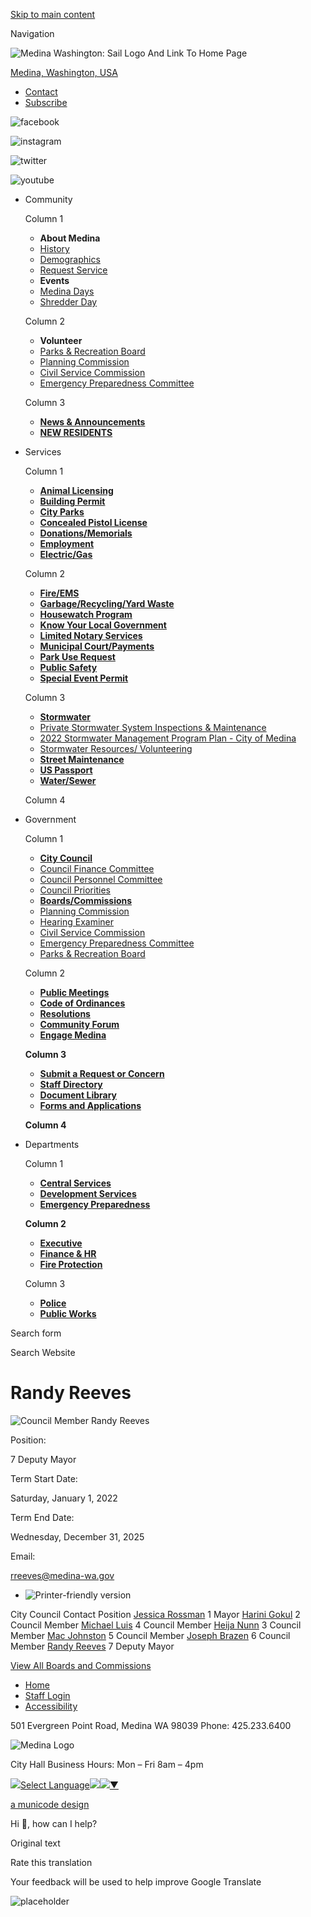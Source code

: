 [Skip to main content](https://www.medina-wa.gov/directory-listing/randy-reeves/)

Navigation

![Medina Washington: Sail Logo And Link To Home Page](https://www.medina-wa.gov/sites/all/themes/aha_compass/logo.png)

[Medina, Washington, USA](https://forecast7.com/en/47d62n122d24/medina/?unit=us)

- [Contact](https://www.medina-wa.gov/contact)
- [Subscribe](https://public.govdelivery.com/accounts/WAMEDINA/subscriber/new?preferences=true)

<!--THE END-->

![facebook](https://www.medina-wa.gov/sites/all/themes/aha_compass/images/social-icons/facebook.png)

![instagram](https://www.medina-wa.gov/sites/all/themes/aha_compass/images/social-icons/instagram.png)

![twitter](https://www.medina-wa.gov/sites/all/themes/aha_compass/images/social-icons/twitter.png)

![youtube](https://www.medina-wa.gov/sites/all/themes/aha_compass/images/social-icons/youtube.png)

- Community
  
  Column 1
  
  - **About Medina**
  - [History](https://www.medina-wa.gov/community/page/city-medina)
  - [Demographics](https://www.medina-wa.gov/community/page/demographic-information-medina-wa)
  - [Request Service](https://www.medina-wa.gov/contact)
  - **Events**
  - [Medina Days](https://www.medina-wa.gov/community/page/medina-days-2024-0)
  - [Shredder Day](https://www.medina-wa.gov/community/page/shredder-day)
  
  ​Column 2
  
  - **Volunteer**
  - [Parks &amp; Recreation Board](https://www.medina-wa.gov/bc-prd)
  - [Planning Commission](https://www.medina-wa.gov/bc-pc)
  - [Civil Service Commission](https://www.medina-wa.gov/bc-civil-service)
  - [Emergency Preparedness Committee](https://www.medina-wa.gov/bc-epc)
  
  Column 3
  
  - [**News &amp; Announcements**](https://www.medina-wa.gov/news)
  - [**NEW RESIDENTS**](https://www.medina-wa.gov/community/page/new-residents-0)
- Services
  
  Column 1
  
  - [**Animal Licensing**](https://www.medina-wa.gov/centralservices/webform/animal-licensing)
  - [**Building Permit**](https://www.medina-wa.gov/community/page/building-permit)
  - [**City Parks**](https://www.medina-wa.gov/publicworks/page/city-parks)
  - [**Concealed Pistol License**](https://www.medina-wa.gov/police/page/concealed-pistol-license-cpl)
  - [**Donations/Memorials**](https://www.medina-wa.gov/publicworks/webform/city-medina-memorials-donation-process)
  - [**Employment**](https://www.medina-wa.gov/jobs)
  - [**Electric/Gas**](https://www.medina-wa.gov/community/page/utility-services)
  
  Column 2
  
  - [**Fire/EMS**](https://www.medina-wa.gov/fireprotection)
  - [**Garbage/Recycling/Yard Waste**](https://www.medina-wa.gov/community/page/utility-services)
  - [**Housewatch Program**](https://www.medina-wa.gov/police/webform/house-watch-program)
  - [**Know Your Local Government**](https://www.medina-wa.gov/ru/page/check-out-your-local-government-and-services-we-provide)
  - [**Limited Notary Services**](https://www.medina-wa.gov/centralservices/page/limited-notary-services)
  - [**Municipal Court/Payments**](https://www.medina-wa.gov/community/page/municipal-courtpayments)
  - [**Park Use Request**](https://www.medina-wa.gov/community/webform/parks-use-request-form)
  - [**Public Safety**](https://www.medina-wa.gov/police)
  - [**Special Event Permit**](https://www.medina-wa.gov/community/webform/special-event-permit-application)
  
  Column 3
  
  - [**Stormwater**](https://www.medina-wa.gov/publicworks/page/stormwater)
  - [Private Stormwater System Inspections &amp; Maintenance](https://www.medina-wa.gov/publicworks/page/private-stormwater-system-maintenance)
  - [2022 Stormwater Management Program Plan - City of Medina](https://www.medina-wa.gov/sites/default/files/fileattachments/public_works/page/2379/medina_2022_swmp.pdf)
  - [Stormwater Resources/ Volunteering](https://www.medina-wa.gov/community/page/stormwater-resources-volunteering)
  - [**Street Maintenance**](https://www.medina-wa.gov/community/page/street-maintenance)
  - [**US Passport**](https://www.medina-wa.gov/community/page/us-passport)
  - [**Water/Sewer**](https://www.medina-wa.gov/community/page/utility-services)
  
  Column 4
- Government
  
  Column 1
  
  - [**City Council**](https://www.medina-wa.gov/citycouncil)
  - [Council Finance Committee](https://www.medina-wa.gov/bc-cfc)
  - [Council Personnel Committee](https://www.medina-wa.gov/bc-cpc)
  - [Council Priorities](https://www.medina-wa.gov/citycouncil/page/council-priorities)
  - [**Boards/Commissions**](https://www.medina-wa.gov/bc)
  - [Planning Commission](https://www.medina-wa.gov/bc-pc)
  - [Hearing Examiner](https://www.medina-wa.gov/bc-he)
  - [Civil Service Commission](https://www.medina-wa.gov/bc-civil-service)
  - [Emergency Preparedness Committee](https://www.medina-wa.gov/bc-epc)
  - [Parks &amp; Recreation Board](https://www.medina-wa.gov/bc-prd)
  
  Column 2
  
  - [**Public Meetings**](https://www.medina-wa.gov/meetings)
  - [**Code of Ordinances**](https://library.municode.com/wa/medina/codes/code_of_ordinances)
  - [**Resolutions**](https://library.municode.com/wa/medina/munidocs/munidocs?nodeId=resolutions)
  - [**Community Forum**](https://www.medina-wa.gov/community/page/community-forum)
  - [**Engage Medina**](https://www.medina-wa.gov/centralservices/page/engage-medina)
  
  **Column 3**
  
  - [**Submit a Request or Concern**](https://protect-usb.mimecast.com/s/LpcECKAlLDS2M30ipYisU?domain=seeclickfix.com)
  - [**Staff Directory**](https://www.medina-wa.gov/directory)
  - [**Document Library**](https://library.municode.com/wa/medina/munidocs/munidocs)
  - [**Forms and Applications**](https://www.medina-wa.gov/forms)
  
  **Column 4**
- Departments
  
  Column 1
  
  - [**Central Services**](https://www.medina-wa.gov/centralservices)
  - [**Development Services**](https://www.medina-wa.gov/developmentservices)
  - [**Emergency Preparedness**](https://www.medina-wa.gov/eps)
  
  **Column 2**
  
  - [**Executive**](https://www.medina-wa.gov/executive)
  - [**Finance &amp; HR**](https://www.medina-wa.gov/financeandhr)
  - [**Fire Protection**](https://www.medina-wa.gov/fireprotection)
  
  Column 3
  
  - [**Police**](https://www.medina-wa.gov/police)
  - [**Public Works**](https://www.medina-wa.gov/publicworks/page/public-works-department)

Search form

Search Website

# Randy Reeves

![Council Member Randy Reeves](https://www.medina-wa.gov/sites/default/files/styles/full_node_primary/public/imageattachments/directory/11014/randy_reeves.jpg?itok=lsmJtB3d)

Position: 

7 Deputy Mayor

Term Start Date: 

Saturday, January 1, 2022

Term End Date: 

Wednesday, December 31, 2025

Email: 

[rreeves@medina-wa.gov](mailto:rreeves@medina-wa.gov)

- ![Printer-friendly version](https://www.medina-wa.gov/sites/all/modules/print/icons/print_icon.png "Printer-friendly version")

City Council Contact Position [Jessica Rossman](https://www.medina-wa.gov/directory-listing/jessica-rossman-0) 1 Mayor [Harini Gokul](https://www.medina-wa.gov/directory-listing/harini-gokul-0) 2 Council Member [Michael Luis](https://www.medina-wa.gov/directory-listing/michael-luis) 4 Council Member [Heija Nunn](https://www.medina-wa.gov/directory-listing/heija-nunn) 3 Council Member [Mac Johnston](https://www.medina-wa.gov/directory-listing/mac-johnston-0) 5 Council Member [Joseph Brazen](https://www.medina-wa.gov/directory-listing/joseph-brazen) 6 Council Member [Randy Reeves](https://www.medina-wa.gov/directory-listing/randy-reeves) 7 Deputy Mayor

[View All Boards and Commissions](https://www.medina-wa.gov/bc/directory)

- [Home](https://www.medina-wa.gov)
- [Staff Login](https://www.medina-wa.gov/user/login?current=node%2F11014)
- [Accessibility](https://www.medina-wa.gov/centralservices/page/website-accessibility)

501 Evergreen Point Road, Medina WA 98039 Phone: 425.233.6400

![Medina Logo](https://www.medina-wa.gov/sites/all/themes/aha_compass/images/additional-images/footer-logo.png)

City Hall Business Hours: Mon – Fri 8am – 4pm

![](https://www.google.com/images/cleardot.gif)[Select Language![](https://www.google.com/images/cleardot.gif)​![](https://www.google.com/images/cleardot.gif)▼](https://www.medina-wa.gov/directory-listing/randy-reeves)

[a municode design](https://www.municodeweb.com)

Hi 👋, how can I help?

Original text

Rate this translation

Your feedback will be used to help improve Google Translate

![placeholder](https://www.medina-wa.gov/sites/all/themes/aha_compass/logo.png)